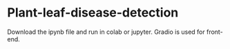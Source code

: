 # Plant-leaf-disease-detection
Download the ipynb file and run in colab or jupyter.
Gradio is used for front-end.
